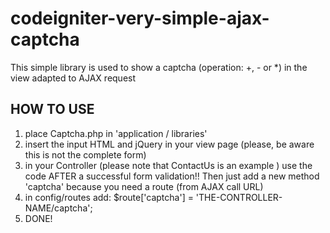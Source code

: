 # codeigniter-very-simple-ajax-captcha
This simple library is used to show a captcha (operation: +, - or *) in the view adapted to AJAX request

HOW TO USE
----------
1. place Captcha.php in 'application / libraries'
2. insert the input HTML and jQuery in your view page (please, be aware this is not the complete form)
3. in your Controller (please note that ContactUs is an example ) use the code AFTER a successful form validation!! Then just add a new method 'captcha' 
   because you need a route (from AJAX call URL)  
4. in config/routes add:  $route['captcha'] = 'THE-CONTROLLER-NAME/captcha';
5. DONE!
   
